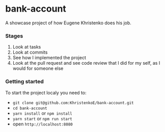 # bank-account

A showcase project of how Eugene Khristenko does his job.

### Stages
1. Look at tasks
2. Look at commits
3. See how I implemented the project
4. Look at the pull request and see code review that I did for my self, as I would for someone else

### Getting started
To start the project localy you need to:

- `git clone git@github.com:KhristenkoE/bank-account.git`
- `cd bank-account`
- `yarn install` or `npm install`
- `yarn start` or `npm run start`
- open `http://localhost:8080`
